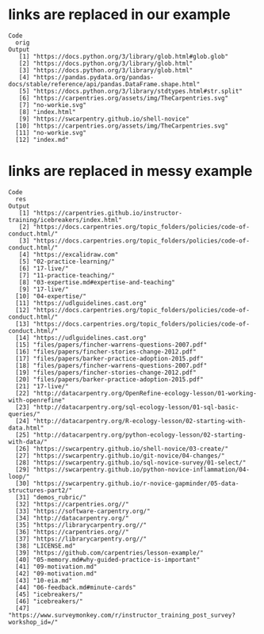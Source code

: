 # links are replaced in our example

    Code
      orig
    Output
       [1] "https://docs.python.org/3/library/glob.html#glob.glob"                                 
       [2] "https://docs.python.org/3/library/glob.html"                                           
       [3] "https://docs.python.org/3/library/glob.html"                                           
       [4] "https://pandas.pydata.org/pandas-docs/stable/reference/api/pandas.DataFrame.shape.html"
       [5] "https://docs.python.org/3/library/stdtypes.html#str.split"                             
       [6] "https://carpentries.org/assets/img/TheCarpentries.svg"                                 
       [7] "no-workie.svg"                                                                         
       [8] "index.html"                                                                            
       [9] "https://swcarpentry.github.io/shell-novice"                                            
      [10] "https://carpentries.org/assets/img/TheCarpentries.svg"                                 
      [11] "no-workie.svg"                                                                         
      [12] "index.md"                                                                              

# links are replaced in messy example

    Code
      res
    Output
       [1] "https://carpentries.github.io/instructor-training/icebreakers/index.html"     
       [2] "https://docs.carpentries.org/topic_folders/policies/code-of-conduct.html/"    
       [3] "https://docs.carpentries.org/topic_folders/policies/code-of-conduct.html/"    
       [4] "https://excalidraw.com"                                                       
       [5] "02-practice-learning/"                                                        
       [6] "17-live/"                                                                     
       [7] "11-practice-teaching/"                                                        
       [8] "03-expertise.md#expertise-and-teaching"                                       
       [9] "17-live/"                                                                     
      [10] "04-expertise/"                                                                
      [11] "https://udlguidelines.cast.org"                                               
      [12] "https://docs.carpentries.org/topic_folders/policies/code-of-conduct.html/"    
      [13] "https://docs.carpentries.org/topic_folders/policies/code-of-conduct.html/"    
      [14] "https://udlguidelines.cast.org"                                               
      [15] "files/papers/fincher-warrens-questions-2007.pdf"                              
      [16] "files/papers/fincher-stories-change-2012.pdf"                                 
      [17] "files/papers/barker-practice-adoption-2015.pdf"                               
      [18] "files/papers/fincher-warrens-questions-2007.pdf"                              
      [19] "files/papers/fincher-stories-change-2012.pdf"                                 
      [20] "files/papers/barker-practice-adoption-2015.pdf"                               
      [21] "17-live/"                                                                     
      [22] "http://datacarpentry.org/OpenRefine-ecology-lesson/01-working-with-openrefine"
      [23] "http://datacarpentry.org/sql-ecology-lesson/01-sql-basic-queries/"            
      [24] "http://datacarpentry.org/R-ecology-lesson/02-starting-with-data.html"         
      [25] "http://datacarpentry.org/python-ecology-lesson/02-starting-with-data/"        
      [26] "https://swcarpentry.github.io/shell-novice/03-create/"                        
      [27] "https://swcarpentry.github.io/git-novice/04-changes/"                         
      [28] "https://swcarpentry.github.io/sql-novice-survey/01-select/"                   
      [29] "https://swcarpentry.github.io/python-novice-inflammation/04-loop/"            
      [30] "https://swcarpentry.github.io/r-novice-gapminder/05-data-structures-part2/"   
      [31] "demos_rubric/"                                                                
      [32] "https://carpentries.org//"                                                    
      [33] "https://software-carpentry.org/"                                              
      [34] "http://datacarpentry.org/"                                                    
      [35] "https://librarycarpentry.org//"                                               
      [36] "https://carpentries.org//"                                                    
      [37] "https://librarycarpentry.org//"                                               
      [38] "LICENSE.md"                                                                   
      [39] "https://github.com/carpentries/lesson-example/"                               
      [40] "05-memory.md#why-guided-practice-is-important"                                
      [41] "09-motivation.md"                                                             
      [42] "09-motivation.md"                                                             
      [43] "10-eia.md"                                                                    
      [44] "06-feedback.md#minute-cards"                                                  
      [45] "icebreakers/"                                                                 
      [46] "icebreakers/"                                                                 
      [47] "https://www.surveymonkey.com/r/instructor_training_post_survey?workshop_id=/" 

